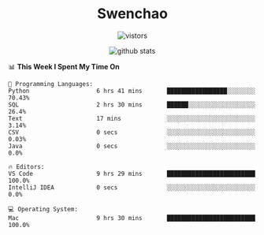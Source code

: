 <h1 align="center">Swenchao</h3>

<p align="center">
  <img src="https://visitor-badge.glitch.me/badge?page_id=Swenchao" alt="vistors" />
</p>

<p align="center">
  <img src="https://github-readme-stats.vercel.app/api?username=Swenchao&count_private=true&show_icons=true&theme=vue-dark&hide_title=true" alt="github stats" />
</p>

<!--START_SECTION:waka-->
📊 **This Week I Spent My Time On** 

```text
💬 Programming Languages: 
Python                   6 hrs 41 mins       █████████████████░░░░░░░░   70.43% 
SQL                      2 hrs 30 mins       ██████░░░░░░░░░░░░░░░░░░░   26.4% 
Text                     17 mins             ░░░░░░░░░░░░░░░░░░░░░░░░░   3.14% 
CSV                      0 secs              ░░░░░░░░░░░░░░░░░░░░░░░░░   0.03% 
Java                     0 secs              ░░░░░░░░░░░░░░░░░░░░░░░░░   0.0%

🔥 Editors: 
VS Code                  9 hrs 29 mins       █████████████████████████   100.0% 
IntelliJ IDEA            0 secs              ░░░░░░░░░░░░░░░░░░░░░░░░░   0.0%

💻 Operating System: 
Mac                      9 hrs 30 mins       █████████████████████████   100.0%

```


<!--END_SECTION:waka-->
